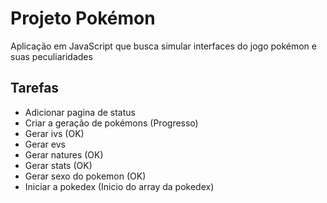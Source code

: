 # Projeto Pokémon
Aplicação em JavaScript que busca simular interfaces do jogo pokémon e suas peculiaridades

## Tarefas
- Adicionar pagina de status
- Criar a geração de pokémons (Progresso)
- Gerar ivs (OK)
- Gerar evs
- Gerar natures (OK)
- Gerar stats (OK)
- Gerar sexo do pokemon (OK)
- Iniciar a pokedex (Inicio do array da pokedex)